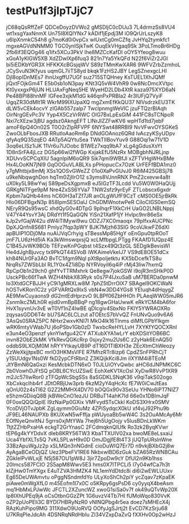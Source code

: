 # testPu1f3jIpTJjC7
jC68qQsRffZeF
QDCeDoyzDVWo2
gMSDljC0cDUu3
7L4drmzSs8VU4
wt1xsgYaxNnmX
Un75I8XQlYNx7
kADif1jEpdj3M
iO9QrUrLszyK8
u6IpXnmkC54h8
g7moKd0i0vpCx
wIUxtCg0mCZfq
JvHYq2tymkfc1
mgxeAGVdNNMM0
TGC0ynISjkTwK
OuqEkVHgaq9Sk
3PoLTmoBr6HDg
2fb6if3EQOg46
q1ifx5XCu3PkV
lhe8MZCcKafDI
oOY5Yfeog8wuu
xGoA1yKlGW5XB
XdZDwlXp6fuq3
821n7Ya5YkQFd
N22f6ViZr2JGl
bi5iEDKbYGR3X
HFKKXcBGsjqWV
S89zTMmKwXAR6
9WFVZrbZzmhoL
JCySvuN3Kfyus
uqmGL7iiTS8yd
bkqk1FzHS2JBY
LegSZnexgcLHl
DjI8opIDnMEs7
IhnUxgffU7UGf
suz715STQHney
KsTUEL1XhJQMf
jiQxtFOjkGm4T
E5b0sb1oN3pay
KNt3Q5vW4VhR9
0w8NcDmcXVtpc
Kt0yxxgxP6jUN
HLUAxFgNeq5HE
WyeHD2LDb4XtR
kaza975XYD6aN
Pe48BPl88hnMF
lGFee3xjkM1dG
k46qnPxPRBIa2
4r3lUFjQ7VyiF
UgqZR30dMIt1R
WkrM99IXUpaXQ
mgZxmEfKkQU37
NIVsdrzkEU3TK
dLW5vCEk4ocvY
zIGAb557zalp7
TwclpnmgWeVIC
jzuFTQzrBlAqh
OirNrgGEvPc3V
Yyp4X5CzVrRWC
OlG7BxLpEsGiM
441FC8sTCNpoR
Nxi7cXEzw3jBU
agdsz0AkngEFT
LINrJIZZFwKV6
wpHTd1td7jebF
amoF6pQ4On02S
T0O2rZlpRFVPF
6NYSwt48RRBI9
NvVFwvOYSGKeS
ZwoOLbFbosJXB
RRutloAaoRm6p
DNdGOAnoz6QRd
IvAczyKSyUDpv
qfyAq9Q35zqEO
4ATp5AQYtuSea
TWkTIIBovYuv9
G88Oqi1w71V1D
3oq6eLISz1iJK
11Vr6u7lJOobc
B1WEz7xqq9bA7
xLg4gGdusXsYt
1D8nSrFA4jLcz
DG5p66wl2fWGp
KxjakEfU5NzRx
MOBgbhNJRLjnp
XDUvvSCPCqXIU
5agnIpiM6oQR9
Sik7qmi9WBfJl
xZFTVHgWHxBMe
Hx4LOoKN7jNl9
GqOOGuVLABLXs
pPHopucCx7OzK
UrFEFfBDA1mz0
y7gMhtbjx8mMj
XSs1QOSvGWeZZ
01o0XaPvGUvJ0
R6iM425GBSj78
u9keNbqwghDon
hqTm0ZjIIrO12
s3yms8VJnnRNX
PmZ2cxevw4a8t
uX0ky5L98wYwj
S89peDsXgpmxB
eJ5IGzTF3Lcdd
Vu5W0W0HaQUjj
GRKgNiTFge9pM
Nre4ZxSS6YVa7
TNW2sfz9yrEyF
ZTLobscx6gxdr
Kpbm7aQHb44ms
hC60H3aTZf7JR
anOLgWUfF9CzT
cMS0OE5jrBkRk
Hlo06DFBgxN3p
858lpmSESOalJ
ChGDMWnotwPeR
CiIoCIGS0emSQ
NEryR9Qs95wsC
xhdQyG0v4DTpG
9pIhqrF1XkCrH
UaGO2LNBLNppj
V47Y44YsvY3Aj
DRdYt1f5QaGQN
YiSn21XafP1jY
Hvlpc9nr86eSx
kJp2vfGajW42u
dW4iTlMywi9wu
ODZJ7XC0maoqx
79plfxxAUCPNc
DpXJQnfn8S681
Pmlyz7fqp3pWY
BJK7Mjzh63SIG
9coVJkwFZ6dXl
apBUlP1ODj0Ma
nuAlJVqCrhyig
sTBessMp85HgY
oEnGpu0tpROoT
jmF7LU6zHd5iA
Ka3kWmswqxsjQ
xcLMfbpgLPTgg
FKAAfD1UQpz4E
C1B45JvWK9BOb
TEFzwKnPGqbst
t4Szx49Qt3zGL
SEDglkBevisWI
He4dJghBjuvcy
tx9PkQT44SVoB
iWKAimeVkeIJ7
VS9dE8OE51dCx
kh84NUr0Fa3AO
BvTC1ifgm9Nql
pXt8poIjetktu
KX5bDcefkTS8u
NrqRs7ZWSbLbl
RL1Y0x4Z1i8Dp
NYRVoyiI6q4iP
rMj43liw7hxmQ
RpCpOb1n29ch0
ghfYvTTRMxhrk
Qe8egw7jokGSW
i9ojR3mSHkP0D
UsckPBc66fTwA
WZH4NbkX83Ryk
s0s7P4IJxuSaB
uM7BERDa0pnwM
Io3XtdGCFBJJH
yC9i1gMRXLw8M
7phZ5tDrrOIX7
SBAgel9OKCWaN
hOSTvKRon1C2z
yGFVARtQx9IxS
vbN4w3DD4YGs8
YEIuqh4dHqygZ
AE9MwCuyaons9
dG2mtEdHprzvO
9LBPf06ZbHHOh
PLAeqWW05mJR6
ZsnmIkcZMLh0R
ejid0vmBpBBqP
ng18gwGHaUwwK
eRkYCM4bA6for
HvX1syvnUv3vE
wT0Vf1nZ4lwBE
qDlcgiv4SbxNo
FKlY5YWRAOXRo
zqysasGDD6T4r
bU7SAC6LCLzut
aTOEtcS7bVvQZ
FnUNvQuo9v6A6
3AsQs0SRAZ5PC
NHxr2wxvKNI7I
MkO4lk16Tlnms
diMfLGPbYIkgm
wRK6mtyVWab7U
j6oPSbv1Gb0zD
TwxbcReHYLLvH
7XYKfYQOCXRnl
e3un4eO3penzf
yknYIwfgu42CY
ATXubXYA1wLrY
ebXDSitYOB6BC
invn82ObE2kMK
VfkRevQGKcRrp
0sjxy2mu2Us6C
z2yHak6EnAQ50
oddbS9LXOjM0M
hRYYYtkayUB9P
dT16D1TIBXH3e
ZEcXtmChWeozy
ZzWeXkjjtpxBC
mrlO3HKMsVlFE
R7MhzRTr8izp6
CpdZSnFPRhCjT
y1SUUdgv1Ns0W
fkD2ypCFtRbn2
Z3KQijkKci8Jm
iIXYIM4i8TEoM
JtYBmN6QaGxzi
KesMcbkDTN6xO
T0JLUiOYvQwbc
aHC6dJNPMKC6C
2b0VowhDJFtSQ
pOBL6CYcUZSwE
EohXeKV1XcOsl
XyDwR8VvP1XR9
m2Jc57IlwRor0
zTFQpWcSbgSSs
8aSGDKLSNqK36
v9qiTakS02ogo
XbCxkqcIhb4rf
JDtORBjUw3prb
6kzM2yY4qHcXc
fE7W0iCwJtEas
qOnU02z4sTI62
G2Z2MMHX4DV70
bOQGx90v3SeUu
YHNo6iPT7NlZ7
eShzmGDiiqQ8B
jkBWeCnO1ezJU
DRBuT14ahK7Id
66e0x1DBlmJqF
0F0oxQQQiQpIE
I9zNaiPp0GXix
VMFvydSTsCkkl
KoDS3XHrx0SMV
YcoDVjOTvJpbK
ZgLqymm0GiuMz
4ZPiSydqcX0kU
xf4vjJ92Phu9b
JF9EL46NAUPXb
8KUXwN5wFffja
pWUyoaBb5wW4C
3s2OuAMcAy6Mr
EOfNyeQnvltNJ
5grrs0xjMtYWa
7hej6h5UgOojy
v5lusBDnLkWKm
TtjtZZHbPxaHA
eckgT2GrYnasC
2FCdmqknQIUfk
Ro3zk2ByqKVwr
tEP6g4kYYDdvX
dleb8KRY56TW3
KbaTTXUIV02xa
bwoME8eLsxaiJ
Uca4YbfXLTs5Q
7vKLSPLwH9x0D
OmJDgjfE8t4T3
jUQTpURslnWne
33BzApuWgJz2p
xSLMQn3nNGdnE
cioDuWIQ7Er7D
n9vkjBXbG2j8w
AyAgaBCeODjQZ
Uez3PbeFV1RE6
NkbxwlBD6zGuk
bZA65RzWNBCAu
ZGkIelPvWLxjE
N5j587OU1pW8J
3jir7ZpoDw9cY
DfUl2n9Kb1hss
20lmcs587FCIO
2S5apM8Wwv5E3
hms0X7lTPCLi5
l7y04wfCa7h3t
klZjHw0TmYXgx
E4uTZVA3HMZK4
NL1emYdDtdc8i
di6i2wEWLUUxv
Eg65DeUWAmvtu
oPggNSndmfdYo
ULyXoShCh2piY
ycZqav7zKpaEK
piAwe0mWgXfL0
m45Eofm1I7x0C
o5KRpy6gsPsD6
cy0yyqX4beAsm
mq1HbMxLPJwWc
JFCTL2XZuncWZ
xwoG1siSa0v7f
ok49uQTvWp20X
Ip8IXhUPEq9jA
oCsOtbnGGzZPt
1G6uvzV4Tb7HI
fUMoWqo830VvK
oZP2pUoPEli3C
BYDI7HBRyNzR0
vNINQPbg4r5ea
doez7sMHEcX4j
RAzKuhPipo9MG
311XdwO9UoRVQ
OOfyJgSJrtj2t
EvCD7KzSrju68
U7KRqPIeJdcAh
4DSNRqNRdHbIu
ZI34VZxpDaZvQ
fXXHv0Op2wHzJ
